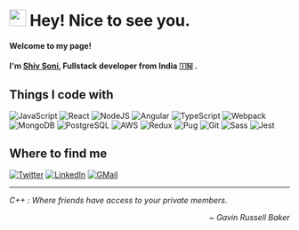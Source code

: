 # <img src="https://emojis.slackmojis.com/emojis/images/1531849430/4246/blob-sunglasses.gif?1531849430" width="30"/> Hey! Nice to see you.

#### Welcome to my page!
#### I'm [Shiv Soni](https://shivsoni5.github.io/portfolio/), Fullstack developer from India :india: .

## Things I code with
![JavaScript](https://img.shields.io/badge/javascript-%23323330.svg?style=for-the-badge&logo=javascript&logoColor=%23F7DF1E)
![React](https://img.shields.io/badge/-React-45b8d8?style=for-the-badge&logo=react&logoColor=white)
![NodeJS](https://img.shields.io/badge/-Nodejs-43853d?style=for-the-badge&logo=Node.js&logoColor=white)
![Angular](https://img.shields.io/badge/-Angular-DD0031?style=for-the-badge&logo=angular&logoColor=white)
![TypeScript](https://img.shields.io/badge/-TypeScript-007ACC?style=for-the-badge&logo=typescript&logoColor=white)
![Webpack](https://img.shields.io/badge/-Webpack-8DD6F9?style=for-the-badge&logo=webpack&logoColor=white)
![MongoDB](https://img.shields.io/badge/-MongoDB-13aa52?style=for-the-badge&logo=mongodb&logoColor=white)
![PostgreSQL](https://img.shields.io/badge/-Postgresql-336791?style=for-the-badge&logo=postgresql&logoColor=white)
![AWS](https://img.shields.io/badge/AWS-FF9900?style=for-the-badge&logo=amazon&logoColor=white)
![Redux](https://img.shields.io/badge/-Redux-764ABC?style=for-the-badge&logo=redux&logoColor=white)
![Pug](https://img.shields.io/badge/-Pug-a86454?style=for-the-badge&logo=pug&logoColor=white)
![Git](https://img.shields.io/badge/-Git-F05032?style=for-the-badge&logo=git&logoColor=white)
![Sass](https://img.shields.io/badge/-Sass-CC6699?style=for-the-badge&logo=sass&logoColor=white)
![Jest](https://img.shields.io/badge/-Jest-71C416?style=for-the-badge&logo=jest&logoColor=white)

## Where to find me
[![Twitter](https://img.shields.io/badge/twitter-%231DA1F2.svg?&style=for-the-badge&logo=twitter&logoColor=white)](https://twitter.com/ShivSoni05)
[![LinkedIn](https://img.shields.io/badge/linkedin-%230077B5.svg?&style=for-the-badge&logo=linkedin&logoColor=white)](https://www.linkedin.com/in/shivsoni5/)
[![GMail](https://img.shields.io/badge/Gmail-D14836?style=for-the-badge&logo=gmail&logoColor=white)](mailto:shivsoni.dev@gmail.com)

---

*C++ : Where friends have access to your private members.*
<div align="right">
  <i>~ Gavin Russell Baker</i>
</div>
